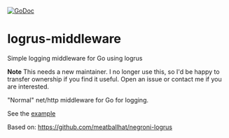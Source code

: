 [![GoDoc](https://godoc.org/github.com/bakins/logrus-middleware?status.svg)](https://godoc.org/github.com/bakins/logrus-middleware)

# logrus-middleware
Simple logging middleware for Go using logrus

**Note** This needs a new maintainer.  I no longer use this, so I'd be happy to transfer ownership if you find it useful.  Open an issue or contact me if you are interested.

"Normal" net/http middleware for Go for logging.


See the [example](./example/main.go)

Based on: https://github.com/meatballhat/negroni-logrus

